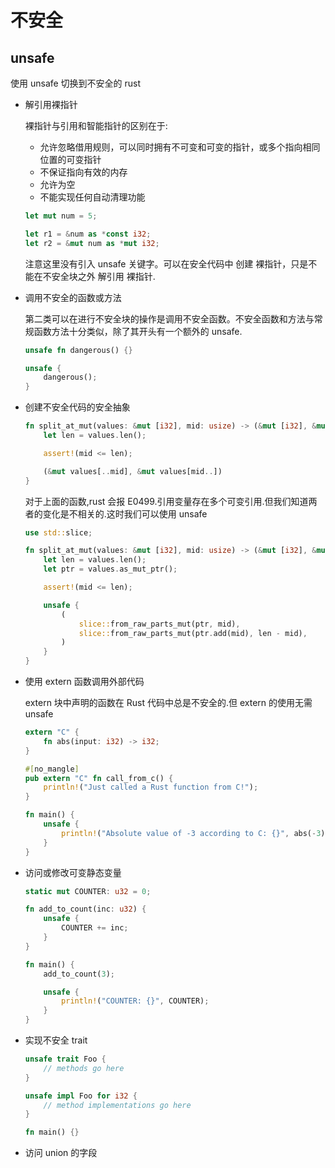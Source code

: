 # 不安全

## unsafe

使用 unsafe 切换到不安全的 rust

- 解引用裸指针

  裸指针与引用和智能指针的区别在于:

  - 允许忽略借用规则，可以同时拥有不可变和可变的指针，或多个指向相同位置的可变指针
  - 不保证指向有效的内存
  - 允许为空
  - 不能实现任何自动清理功能

  ```rust
  let mut num = 5;

  let r1 = &num as *const i32;
  let r2 = &mut num as *mut i32;
  ```

  注意这里没有引入 unsafe 关键字。可以在安全代码中 创建 裸指针，只是不能在不安全块之外 解引用 裸指针.

- 调用不安全的函数或方法

  第二类可以在进行不安全块的操作是调用不安全函数。不安全函数和方法与常规函数方法十分类似，除了其开头有一个额外的 unsafe.

  ```rust
  unsafe fn dangerous() {}

  unsafe {
      dangerous();
  }
  ```

- 创建不安全代码的安全抽象

  ```rust
  fn split_at_mut(values: &mut [i32], mid: usize) -> (&mut [i32], &mut [i32]) {
      let len = values.len();

      assert!(mid <= len);

      (&mut values[..mid], &mut values[mid..])
  }
  ```

  对于上面的函数,rust 会报 E0499.引用变量存在多个可变引用.但我们知道两者的变化是不相关的.这时我们可以使用 unsafe

  ```rust
  use std::slice;

  fn split_at_mut(values: &mut [i32], mid: usize) -> (&mut [i32], &mut [i32]) {
      let len = values.len();
      let ptr = values.as_mut_ptr();

      assert!(mid <= len);

      unsafe {
          (
              slice::from_raw_parts_mut(ptr, mid),
              slice::from_raw_parts_mut(ptr.add(mid), len - mid),
          )
      }
  }
  ```

- 使用 extern 函数调用外部代码

  extern 块中声明的函数在 Rust 代码中总是不安全的.但 extern 的使用无需 unsafe

  ```rust
  extern "C" {
      fn abs(input: i32) -> i32;
  }

  #[no_mangle]
  pub extern "C" fn call_from_c() {
      println!("Just called a Rust function from C!");
  }

  fn main() {
      unsafe {
          println!("Absolute value of -3 according to C: {}", abs(-3));
      }
  }
  ```

- 访问或修改可变静态变量

  ```rust
  static mut COUNTER: u32 = 0;

  fn add_to_count(inc: u32) {
      unsafe {
          COUNTER += inc;
      }
  }

  fn main() {
      add_to_count(3);

      unsafe {
          println!("COUNTER: {}", COUNTER);
      }
  }
  ```

- 实现不安全 trait

  ```rust
  unsafe trait Foo {
      // methods go here
  }

  unsafe impl Foo for i32 {
      // method implementations go here
  }

  fn main() {}
  ```

- 访问 union 的字段

